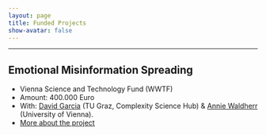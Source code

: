 ```yaml
---
layout: page
title: Funded Projects
show-avatar: false
---
```


___


## Emotional Misinformation Spreading

* Vienna Science and Technology Fund (WWTF) <br>
* Amount: 400.000 Euro <br>
* With: [David Garcia](https://dgarcia.eu) (TU Graz, Complexity Science Hub) & [Annie Waldherr](https://compcommlab.univie.ac.at/team/annie-waldherr/) (University of Vienna).
* [More about the project](/emomis.md)
